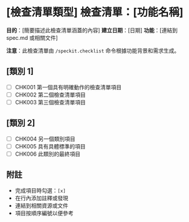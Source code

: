 # [檢查清單類型] 檢查清單：[功能名稱]

**目的**：[簡要描述此檢查清單涵蓋的內容]
**建立日期**：[日期]
**功能**：[連結到 spec.md 或相關文件]

**注意**：此檢查清單由 `/speckit.checklist` 命令根據功能背景和需求生成。

<!--
  ============================================================================
  重要：下面的檢查清單項目僅用於說明的範例項目。

  /speckit.checklist 命令必須根據以下內容將這些替換為實際項目：
  - 使用者的具體檢查清單請求
  - spec.md 中的功能需求
  - plan.md 中的技術背景
  - tasks.md 中的實作細節

  不要在生成的檢查清單文件中保留這些範例項目。
  ============================================================================
-->

## [類別 1]

- [ ] CHK001 第一個具有明確動作的檢查清單項目
- [ ] CHK002 第二個檢查清單項目
- [ ] CHK003 第三個檢查清單項目

## [類別 2]

- [ ] CHK004 另一個類別項目
- [ ] CHK005 具有具體標準的項目
- [ ] CHK006 此類別的最終項目

## 附註

- 完成項目時勾選：`[x]`
- 在行內添加註釋或發現
- 連結到相關資源或文件
- 項目按順序編號以便參考
